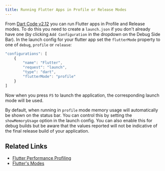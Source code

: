 ```yaml
---
title: Running Flutter Apps in Profile or Release Modes
---
```


From [Dart Code v2.12](/releases/v2-12/) you can run Flutter apps in Profile and Release modes. To do this you need to create a `launch.json` if you don't already have one (by clicking `Add Configuration` in the dropdown on the Debug Side Bar). In the launch config for your flutter app set the `flutterMode` property to one of `debug`, `profile` or `release`:

```js
"configurations": [
	{
		"name": "Flutter",
		"request": "launch",
		"type": "dart",
		"flutterMode": "profile"
	}
]
```

Now when you press `F5` to launch the application, the corresponding launch mode will be used.

By default, when running in `profile` mode memory usage will automatically be shown on the status bar. You can control this by setting the `showMemoryUsage` option in the launch config. You can also enable this for debug builds but be aware that the values reported will not be indicative of the final release build of your application.

## Related Links

- [Flutter Performance Profiling](https://flutter.dev/docs/perf/rendering/ui-performance)
- [Flutter's Modes](https://github.com/flutter/flutter/wiki/Flutter%27s-modes)

